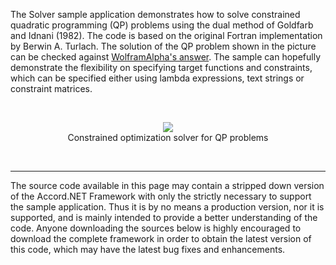 The Solver sample application demonstrates how to solve constrained quadratic programming (QP) problems using the dual method of Goldfarb and Idnani (1982). The code is based on the original Fortran implementation by Berwin A. Turlach. The solution of the QP problem shown in the picture can be checked against [WolframAlpha's answer](http://www.wolframalpha.com/input/?i=min+2x%C2%B2%2Bxy%2By%C2%B2-5y%2C+x+%2B+y+%3C%3D+2%2C+x%2By+%3E%3D+1%2C+y+%3E%3D0). The sample can hopefully demonstrate the flexibility on specifying target functions and constraints, which can be specified either using lambda expressions, text strings or constraint matrices.

<br /><p align='center'>
<img src='http://accord.googlecode.com/svn/wiki/samples/accord-math-solver-img.png' />
<br />Constrained optimization solver for QP problems<br>
</p><br />



---

The source code available in this page may contain a stripped down version of the Accord.NET Framework with only the strictly necessary to support the sample application. Thus it is by no means a production version, nor it is supported, and is mainly intended to provide a better understanding of the code. Anyone downloading the sources below is highly encouraged to download the complete framework in order to obtain the latest version of this code, which may have the latest bug fixes and enhancements.